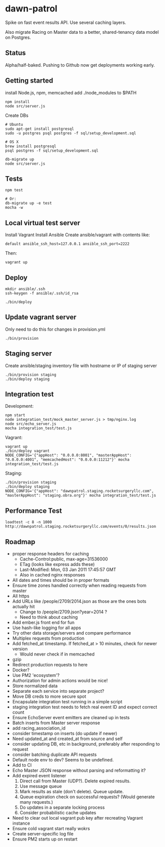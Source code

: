 dawn-patrol
===========
Spike on fast event results API. Use several caching layers.

Also migrate Racing on Master data to a better, shared-tenancy data model on Postgres.

Status
------
Alpha/half-baked. Pushing to Github now get deployments working early.

Getting started
---------------
install Node.js, npm, memcached
add ./node_modules to $PATH

    npm install
    node src/server.js

Create DBs

    # Ubuntu
    sudo apt-get install postgresql
    sudo -u postgres psql postgres -f sql/setup_development.sql

    # OS X
    brew install postgresql
    psql postgres -f sql/setup_development.sql

    db-migrate up
    node src/server.js

Tests
-----
    npm test

    # Or:
    db-migrate up -e test
    mocha -w

Local virtual test server
-------------------------
Install Vagrant
Install Ansible
Create ansible/vagrant with contents like:

    default ansible_ssh_host=127.0.0.1 ansible_ssh_port=2222

Then:

    vagrant up

Deploy
------
    mkdir ansible/.ssh
    ssh-keygen -f ansible/.ssh/id_rsa

    ./bin/deploy

Update vagrant server
---------------------
Only need to do this for changes in provision.yml

    ./bin/provision

Staging server
--------------
Create ansible/staging inventory file with hostname or IP of staging server

    ./bin/provision staging
    ./bin/deploy staging


Integration test
----------------
Development:

    npm start
    node integration_test/mock_master_server.js > tmp/nginx.log
    node src/echo_server.js
    mocha integration_test/test.js

Vagrant:

    vagrant up
    ./bin/deploy vagrant
    NODE_CONFIG='{"appHost": "0.0.0.0:8001", "masterAppHost": "0.0.0.0:4001", "memcachedHost": "0.0.0.0:11212"}' mocha integration_test/test.js

Staging:

    ./bin/provision staging
    ./bin/deploy staging
    NODE_CONFIG='{"appHost": "dawnpatrol.staging.rocketsurgeryllc.com", "masterAppHost": "staging.obra.org"}' mocha integration_test/test.js

Performance Test
----------------

    loadtest -c 8 -n 1000 http://dawnpatrol.staging.rocketsurgeryllc.com/events/0/results.json

Roadmap
-------
* proper response headers for caching
  * Cache-Control:public, max-age=31536000
  * ETag (looks like express adds these)
  * Last-Modified: Mon, 03 Jan 2011 17:45:57 GMT
  * Also in cached nginx responses
* All dates and times should be in proper formats
* Ensure time zones handled correctly when reading requests from master
* All https
* Add URLs like /people/2709/2014.json as those are the ones bots actually hit
  * Change to /people/2709.json?year=2014 ?
  * Need to think about caching
* Add ember.js front end for fun
* Use hash-like logging for all apps
* Try other data storage/servers and compare performance
* Multiplex requests from production
* Add fetched_at timestamp. If fetched_at > 10 minutes, check for newer version
  * Would never check if in memcached
* gzip
* Redirect production requests to here
* Docker?
* Use PM2 'ecosystem'?
* Authorization for admin actions would be nice!
* Store normalized data
* Separate each service into separate project?
* Move DB creds to more secure spot
* Encapsulate integration test running in a simple script
* staging integration test needs to fetch real event ID and expect correct count
* Ensure EchoServer event emitters are cleaned up in tests
* Batch inserts from Master server response
* add racing_association_id
* consider timestamp on inserts (do update if newer)
* Need updated_at and created_at from source and self
* consider updating DB, etc in background, preferably after responding to request
* consider batching duplicate API requests
* Default node env to dev? Seems to be undefined.
* Add to CI
* Echo Master JSON response without parsing and reformatting it?
* Add expired event listener
  1. Direct call from Master (UDP?). Delete expired results.
  2. Use message queue
  3. Mark results as stale (don't delete). Queue update.
  4. Queue expiration check on successful requests? (Would generate many requests.)
  5. Do updates in a separate locking process
  6. Consider probabilistic cache updates
* Need to clear out local vagrant pub key after recreating Vagrant instance
* Ensure cold vagrant start really wokrs
* Create server-specific log file
* Ensure PM2 starts up on restart
